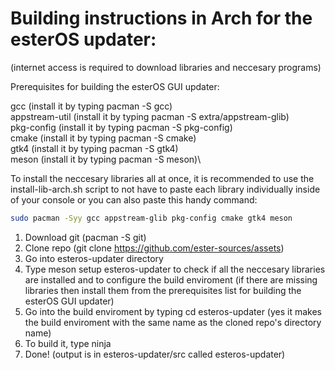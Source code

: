 # Building instructions in Arch for the esterOS updater:
(internet access is required to download libraries and neccesary programs)

Prerequisites for building the esterOS GUI updater:

gcc (install it by typing pacman -S gcc)\
appstream-util (install it by typing pacman -S extra/appstream-glib)\
pkg-config (install it by typing pacman -S pkg-config)\
cmake (install it by typing pacman -S cmake)\
gtk4 (install it by typing pacman -S gtk4)\
meson (install it by typing pacman -S meson)\

To install the neccesary libraries all at once, it is recommended to use the install-lib-arch.sh script to not have to paste each library individually inside of your console or you can also paste this handy command:
```bash
sudo pacman -Syy gcc appstream-glib pkg-config cmake gtk4 meson
```

1. Download git (pacman -S git)
2. Clone repo (git clone https://github.com/ester-sources/assets)
3. Go into esteros-updater directory
4. Type meson setup esteros-updater to check if all the neccesary libraries are installed and to configure the build enviroment (if there are missing libraries then install them from the prerequisites list for building the esterOS GUI updater)
5. Go into the build enviroment by typing cd esteros-updater (yes it makes the build enviroment with the same name as the cloned repo's directory name)
6. To build it, type ninja
7. Done! (output is in esteros-updater/src called esteros-updater)
